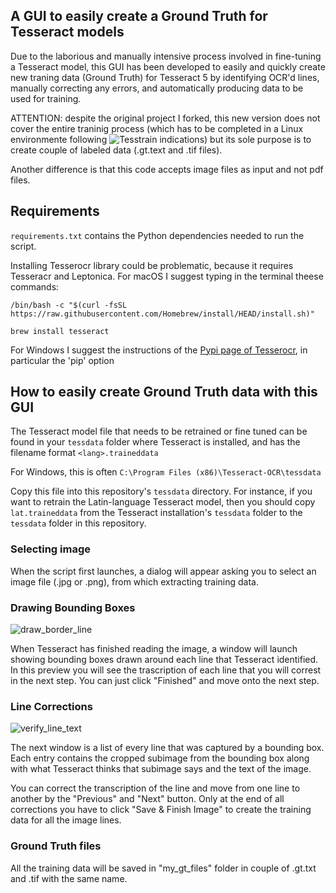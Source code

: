 
## A GUI to easily create a Ground Truth for Tesseract models

Due to the laborious and manually intensive process involved in fine-tuning a Tesseract model, this GUI has been developed to easily and quickly create new traning data (Ground Truth) for Tesseract 5 by identifying OCR'd lines, manually correcting any errors, and automatically producing data to be used for training.

ATTENTION: despite the original project I forked, this new version does not cover the entire traninig process (which has to be completed in a Linux environmente following ![Tesstrain](https://github.com/tesseract-ocr/tesstrain/) indications) but its sole purpose is to create couple of labeled data (.gt.text and .tif files).

Another difference is that this code accepts image files as input and not pdf files.

## Requirements

`requirements.txt` contains the Python dependencies needed to run the script.

Installing Tesserocr library could be problematic, because it requires Tesseracr and Leptonica.
For macOS I suggest typing in the terminal theese commands:

```
/bin/bash -c "$(curl -fsSL https://raw.githubusercontent.com/Homebrew/install/HEAD/install.sh)"

```
```
brew install tesseract
```

For Windows I suggest the instructions of the [Pypi page of Tesserocr](https://pypi.org/project/tesserocr/), in particular the 'pip' option


## How to easily create Ground Truth data with this GUI

The Tesseract model file that needs to be retrained or fine tuned can be found in your `tessdata` folder where Tesseract is installed, and has the filename format `<lang>.traineddata`

For Windows, this is often `C:\Program Files (x86)\Tesseract-OCR\tessdata`

Copy this file into this repository's `tessdata` directory. For instance, if you want to retrain the Latin-language Tesseract model, then you should copy `lat.traineddata` from the Tesseract installation's `tessdata` folder to the `tessdata` folder in this repository.


### Selecting image

When the script first launches, a dialog will appear asking you to select an image file (.jpg or .png), from which extracting training data.


### Drawing Bounding Boxes

![draw_border_line](https://github.com/user-attachments/assets/b590cfb4-e110-46a9-af63-51292044077a)


When Tesseract has finished reading the image, a window will launch showing bounding boxes drawn around each line that Tesseract identified. In this preview you will see the trascription of each line that you will correst in the next step. You can just click "Finished" and move onto the next step.


### Line Corrections


![verify_line_text](https://github.com/user-attachments/assets/3c0cf9da-3b64-4065-a32a-549da1cd4c84)


The next window is a list of every line that was captured by a bounding box. Each entry contains the cropped subimage from the bounding box along with what Tesseract thinks that subimage says and the text of the image.

You can correct the transcription of the line and move from one line to another by the "Previous" and "Next" button. Only at the end of all corrections you have to click "Save & Finish Image" to create the training data for all the image lines.


### Ground Truth files

All the training data will be saved in "my_gt_files" folder in couple of .gt.txt and .tif with the same name.
